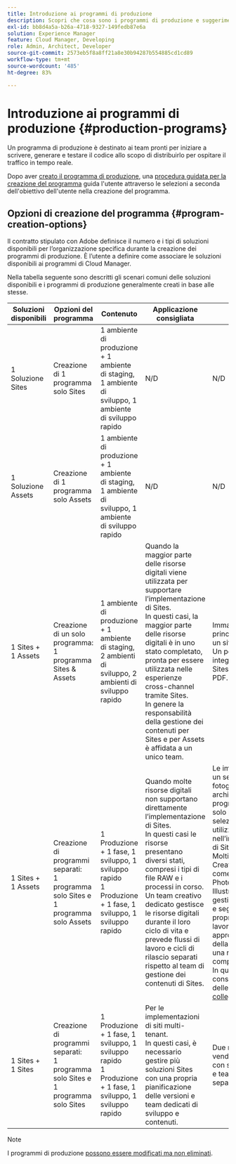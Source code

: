 ```yaml
---
title: Introduzione ai programmi di produzione
description: Scopri che cosa sono i programmi di produzione e suggerimenti su come configurarli.
exl-id: bb8d4a5a-b26a-4718-9327-149fedb87e6a
solution: Experience Manager
feature: Cloud Manager, Developing
role: Admin, Architect, Developer
source-git-commit: 2573eb5f8a8ff21a8e30b94287b554885cd1cd89
workflow-type: tm+mt
source-wordcount: '485'
ht-degree: 83%

---
```



# Introduzione ai programmi di produzione {#production-programs}

Un programma di produzione è destinato ai team pronti per iniziare a scrivere, generare e testare il codice allo scopo di distribuirlo per ospitare il traffico in tempo reale.

Dopo aver [creato il programma di produzione](creating-production-programs.md), una [procedura guidata per la creazione del programma](using-the-wizard.md) guida l&#39;utente attraverso le selezioni a seconda dell&#39;obiettivo dell&#39;utente nella creazione del programma.

## Opzioni di creazione del programma {#program-creation-options}

Il contratto stipulato con Adobe definisce il numero e i tipi di soluzioni disponibili per l’organizzazione specifica durante la creazione dei programmi di produzione. È l’utente a definire come associare le soluzioni disponibili ai programmi di Cloud Manager.

Nella tabella seguente sono descritti gli scenari comuni delle soluzioni disponibili e i programmi di produzione generalmente creati in base alle stesse.

| Soluzioni disponibili | Opzioni del programma | Contenuto | Applicazione consigliata | Esempi |
|---------------------|-------------------------------------------------------------------------------|--------------------------------------------------------------------------------------------------------------------------|-------------------------------------------------------------------------------------------------------------------------------------------------------------------------------------------------------------------------------------------------------------------------------------------------------------------------------------------------|--------------------------------------------------------------------------------------------------------------------------------------------------------------------------------------------------------------------------------------------------------------------------------------------------------------------------------------------------------------------------------------------------------------------------------------------------------------------------|
| 1 Soluzione Sites | Creazione di 1 programma solo Sites | 1 ambiente di produzione + 1 ambiente di staging, 1 ambiente di sviluppo, 1 ambiente di sviluppo rapido | N/D | N/D |
| 1 Soluzione Assets | Creazione di 1 programma solo Assets | 1 ambiente di produzione + 1 ambiente di staging, 1 ambiente di sviluppo, 1 ambiente di sviluppo rapido | N/D | N/D |
| 1 Sites + 1 Assets | Creazione di un solo programma: <br>1 programma Sites &amp; Assets | 1 ambiente di produzione + 1 ambiente di staging, 2 ambienti di sviluppo, 2 ambienti di sviluppo rapido | Quando la maggior parte delle risorse digitali viene utilizzata per supportare l’implementazione di Sites.<br>In questi casi, la maggior parte delle risorse digitali è in uno stato completato, pronta per essere utilizzata nelle esperienze cross-channel tramite Sites.<br>In genere la responsabilità della gestione dei contenuti per Sites e per Assets è affidata a un unico team. | Immagini utilizzate principalmente per un sito web.<br>Un portale interno integrato in AEM Sites distribuisce i PDF. |
| 1 Sites + 1 Assets | Creazione di programmi separati:<br>1 programma solo Sites e 1 programma solo Assets | 1 Produzione + 1 fase, 1 sviluppo, 1 sviluppo rapido<br>1 Produzione + 1 fase, 1 sviluppo, 1 sviluppo rapido | Quando molte risorse digitali non supportano direttamente l’implementazione di Sites.<br> In questi casi le risorse presentano diversi stati, compresi i tipi di file RAW e i processi in corso.<br>Un team creativo dedicato gestisce le risorse digitali durante il loro ciclo di vita e prevede flussi di lavoro e cicli di rilascio separati rispetto al team di gestione dei contenuti di Sites. | Le immagini RAW di un servizio fotografico vengono archiviate nel programma Assets e solo poche selezionate vengono utilizzate nell’implementazione di Sites.<br>Molti tipi di file di Creative Cloud, come i file di Photoshop e Illustrator, vengono gestiti in AEM Assets e seguono un proprio flusso di lavoro di approvazione prima della generazione di una risorsa completata.<br>In questi casi, considera l’utilizzo delle [risorse collegate](/help/assets/use-assets-across-connected-assets-instances.md#overview-of-connected-assets). |
| 1 Sites + 1 Sites | Creazione di programmi separati:<br>1 programma solo Sites e 1 programma solo Sites | 1 Produzione + 1 fase, 1 sviluppo, 1 sviluppo rapido<br>1 Produzione + 1 fase, 1 sviluppo, 1 sviluppo rapido | Per le implementazioni di siti multi-tenant.<br>In questi casi, è necessario gestire più soluzioni Sites con una propria pianificazione delle versioni e team dedicati di sviluppo e contenuti. | Due marchi di vendita al dettaglio con siti web dedicati e team di sviluppo separati |


>[!NOTE]
>
>I programmi di produzione [ possono essere modificati ma non eliminati](editing-programs.md).
